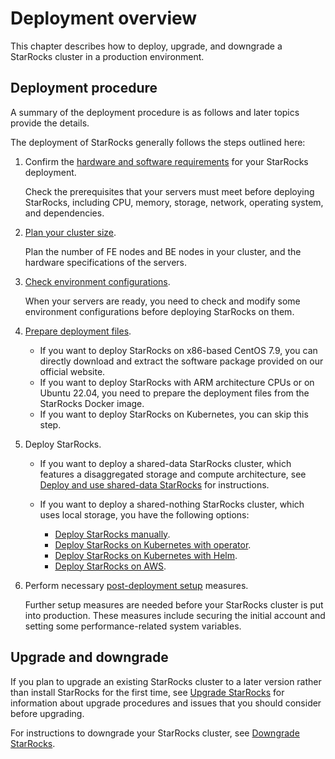 ---
---

# Deployment overview

This chapter describes how to deploy, upgrade, and downgrade a StarRocks cluster in a production environment.

## Deployment procedure

A summary of the deployment procedure is as follows and later topics provide the details.

The deployment of StarRocks generally follows the steps outlined here:

1. Confirm the [hardware and software requirements](../deployment/deployment_prerequisites.md) for your StarRocks deployment.

   Check the prerequisites that your servers must meet before deploying StarRocks, including CPU, memory, storage, network, operating system, and dependencies.

2. [Plan your cluster size](../deployment/plan_cluster.md).

   Plan the number of FE nodes and BE nodes in your cluster, and the hardware specifications of the servers.

3. [Check environment configurations](../deployment/environment_configurations.md).

   When your servers are ready, you need to check and modify some environment configurations before deploying StarRocks on them.

4. [Prepare deployment files](../deployment/prepare_deployment_files.md).

   - If you want to deploy StarRocks on x86-based CentOS 7.9, you can directly download and extract the software package provided on our official website.
   - If you want to deploy StarRocks with ARM architecture CPUs or on Ubuntu 22.04, you need to prepare the deployment files from the StarRocks Docker image.
   - If you want to deploy StarRocks on Kubernetes, you can skip this step.

5. Deploy StarRocks.

   - If you want to deploy a shared-data StarRocks cluster, which features a disaggregated storage and compute architecture, see [Deploy and use shared-data StarRocks](../deployment/shared_data/s3.md) for instructions.
   - If you want to deploy a shared-nothing StarRocks cluster, which uses local storage, you have the following options:

     - [Deploy StarRocks manually](../deployment/deploy_manually.md).
     - [Deploy StarRocks on Kubernetes with operator](../deployment/sr_operator.md).
     - [Deploy StarRocks on Kubernetes with Helm](../deployment/helm.md).
     - [Deploy StarRocks on AWS](../deployment/starrocks_on_aws.md).

6. Perform necessary [post-deployment setup](../deployment/post_deployment_setup.md) measures.

   Further setup measures are needed before your StarRocks cluster is put into production. These measures include securing the initial account and setting some performance-related system variables.

## Upgrade and downgrade

If you plan to upgrade an existing StarRocks cluster to a later version rather than install StarRocks for the first time, see [Upgrade StarRocks](../deployment/upgrade.md) for information about upgrade procedures and issues that you should consider before upgrading.

For instructions to downgrade your StarRocks cluster, see [Downgrade StarRocks](../deployment/downgrade.md).
